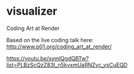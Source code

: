 # visualizer
Coding Art at Render

Based on the live coding talk here: http://www.p01.org/coding_art_at_render/

https://youtu.be/symlQgdQBTw?list=PLBzScQzZ83I_n5kvxmUaRNZvc_vsCuEQD
